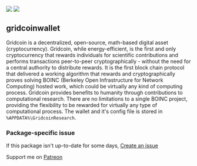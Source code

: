 [![](https://img.shields.io/chocolatey/v/gridcoinwallet?color=green&label=gridcoinwallet)](https://chocolatey.org/packages/gridcoinwallet) [![](https://img.shields.io/chocolatey/dt/gridcoinwallet)](https://chocolatey.org/packages/gridcoinwallet)

## gridcoinwallet
Gridcoin is a decentralized, open-source, math-based digital asset (cryptocurrency). Gridcoin, 
while energy-efficient, is the first and only cryptocurrency that rewards individuals for scientific 
contributions and performs transactions peer-to-peer cryptographically - without the need for a 
central authority to distribute rewards. It is the first block chain protocol that delivered a 
working algorithm that rewards and cryptographically proves solving BOINC (Berkeley Open 
Infrastructure for Network Computing) hosted work, which could be virtually any kind of 
computing process. Gridcoin provides benefits to humanity through contributions to 
computational research. There are no limitations to a single BOINC project, providing the 
flexibility to be rewarded for virtually any type of computational process. 
	The wallet and it's config file is stored in `%APPDATA%\GridcoinResearch`.

### Package-specific issue
If this package isn't up-to-date for some days, [Create an issue](https://github.com/tunisiano187/chocolatey-packages/issues/new)

Support me on [Patreon](https://www.patreon.com/bePatron?u=39585820)